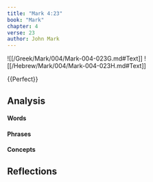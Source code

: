 ```yaml
---
title: "Mark 4:23"
book: "Mark"
chapter: 4
verse: 23
author: John Mark
---
```

![[/Greek/Mark/004/Mark-004-023G.md#Text]]
![[/Hebrew/Mark/004/Mark-004-023H.md#Text]]

{{Perfect}}

## Analysis

#### Words

#### Phrases

#### Concepts

## Reflections
